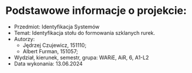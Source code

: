 # Podstawowe informacje o projekcie:
- Przedmiot: Identyfikacja Systemów<br>
- Temat: Identyfikacja stołu do formowania szklanych rurek. <br>
- Autorzy: 
  - Jędrzej Czujewicz, 151110;
  - Albert Furman, 151057;
- Wydział, kierunek, semestr, grupa: WARiE, AiR, 6, A1-L2
- Data wykonania: 13.06.2024
